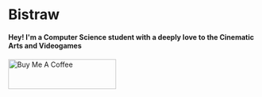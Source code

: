 # Bistraw 
#### Hey! I'm a Computer Science student with a deeply love to the Cinematic Arts and Videogames
#### 
<!--
## My Stats

<img src="https://github-readme-stats.vercel.app/api?username=bistraw&theme=dark&show_icons=true">

-->

  
<a href="https://www.buymeacoffee.com/bistraw" target="_blank"><img src="https://cdn.buymeacoffee.com/buttons/v2/arial-yellow.png" alt="Buy Me A Coffee" style="height: 60px !important;width: 217px !important;" ></a>
  


<!--
**Bistraw/Bistraw** is a ✨ _special_ ✨ repository because its `README.md` (this file) appears on your GitHub profile.

Here are some ideas to get you started:

- 🔭 I’m currently working on ...
- 🌱 I’m currently learning ...
- 👯 I’m looking to collaborate on ...
- 🤔 I’m looking for help with ...
- 💬 Ask me about ...
- 📫 How to reach me: ...
- 😄 Pronouns: ...
- ⚡ Fun fact: ...
-->
